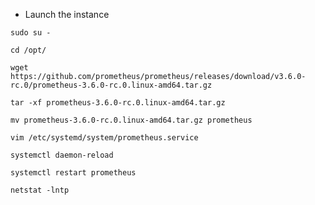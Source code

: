 * Launch the instance

 ```
sudo su -
```

```
cd /opt/
```

```
wget https://github.com/prometheus/prometheus/releases/download/v3.6.0-rc.0/prometheus-3.6.0-rc.0.linux-amd64.tar.gz
```

```
tar -xf prometheus-3.6.0-rc.0.linux-amd64.tar.gz
```

```
mv prometheus-3.6.0-rc.0.linux-amd64.tar.gz prometheus
```

```
vim /etc/systemd/system/prometheus.service
```

```
systemctl daemon-reload
```

```
systemctl restart prometheus
```

```
netstat -lntp
```